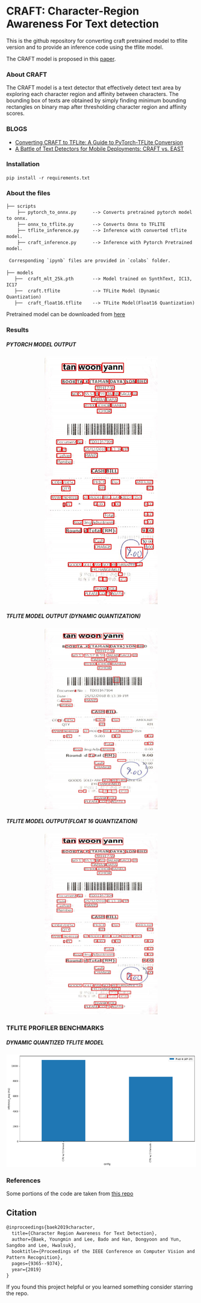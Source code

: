 # CRAFT: Character-Region Awareness For Text detection

This is the github repository for converting craft pretrained model to tflite version and to provide an inference code using the tflite model.

The CRAFT model is proposed in this [paper](https://arxiv.org/abs/1904.01941).

### About CRAFT

The CRAFT model is a text detector that effectively detect text area by exploring each character region and affinity between characters. The bounding box of texts are obtained by simply finding minimum bounding rectangles on binary map after thresholding character region and affinity scores.

### BLOGS

- [Converting CRAFT to TFLite: A Guide to PyTorch-TFLite Conversion](https://tulasi.dev/craft-in-tflite)
- [A Battle of Text Detectors for Mobile Deployments: CRAFT vs. EAST](https://sayak.dev/optimizing-text-detectors/)

### Installation

`pip install -r requirements.txt`

### About the files
 ```
 ├── scripts
     ├── pytorch_to_onnx.py      --> Converts pretrained pytorch model to onnx.
     ├── onnx_to_tflite.py       --> Converts Onnx to TFLITE
     ├── tflite_inference.py     --> Inference with converted tflite model.
     ├── craft_inference.py      --> Inference with Pytorch Pretrained model.
  
  Corresponding `ipynb` files are provided in `colabs` folder.

 ├── models
    ├──  craft_mlt_25k.pth       --> Model trained on SynthText, IC13, IC17
    ├──  craft.tflite            --> TFLite Model (Dynamic Quantization)
    ├──  craft_float16.tflite    --> TFLite Model(Float16 Quantization)
 ```
 
 Pretrained model can be downloaded from [here](https://drive.google.com/uc?export=download&id=1Jk4eGD7crsqCCg9C9VjCLkMN3ze8kutZ)
  
 ### Results
 
 ##### PYTORCH MODEL OUTPUT                                                  
 
 <div align=center><img src="./result/res_000.jpg" width="300"/></div>
 
 ##### TFLITE MODEL OUTPUT (DYNAMIC QUANTIZATION)
 
 <div align=center><img src="./result/tflite_inference.jpg" width="300"/></div> 
 
 ##### TFLITE MODEL OUTPUT(FLOAT 16 QUANTIZATION)
 
 <div align=center><img src="./result/tflite_float16_inference.jpg" width="300"/></div> 

 
 ### TFLITE PROFILER BENCHMARKS
 
 ##### DYNAMIC QUANTIZED TFLITE MODEL
 
  <div align=center><img src="./benchmark_images/tflite_dynamic.png" width="600"/></div> 

### References

Some portions of the code are taken from [this repo](https://github.com/clovaai/CRAFT-pytorch)

## Citation
```
@inproceedings{baek2019character,
  title={Character Region Awareness for Text Detection},
  author={Baek, Youngmin and Lee, Bado and Han, Dongyoon and Yun, Sangdoo and Lee, Hwalsuk},
  booktitle={Proceedings of the IEEE Conference on Computer Vision and Pattern Recognition},
  pages={9365--9374},
  year={2019}
}
```

If you found this project helpful or you learned something consider starring the repo.
